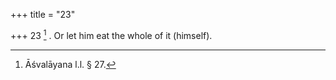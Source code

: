 +++
title = "23"

+++
23 [^14] . Or let him eat the whole of it (himself).


[^14]:  Āśvalāyana l.l. § 27.
